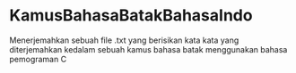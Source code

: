 # KamusBahasaBatakBahasaIndo
Menerjemahkan sebuah file .txt yang berisikan kata kata yang diterjemahkan kedalam sebuah kamus bahasa batak menggunakan bahasa pemograman C
